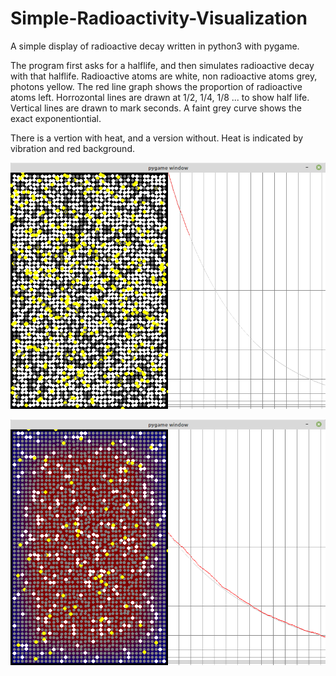 # Simple-Radioactivity-Visualization
A simple display of radioactive decay written in python3 with pygame.

The program first asks for a halflife, and then simulates radioactive decay with that halflife. Radioactive atoms are white, non radioactive atoms grey, photons yellow. The red line graph shows the proportion of radioactive atoms left. Horrozontal lines are drawn at 1/2, 1/4, 1/8 ... to show half life. Vertical lines are drawn to mark seconds. A faint grey curve shows the exact exponentiontial. 

There is a vertion with heat, and a version without. Heat is indicated by vibration and red background.

![Image of version without heat](https://raw.githubusercontent.com/DonaldHobson/Simple-Radioactivity-Visualization/master/No_heat.png)

![With heat](https://raw.githubusercontent.com/DonaldHobson/Simple-Radioactivity-Visualization/master/With_heat.png)

